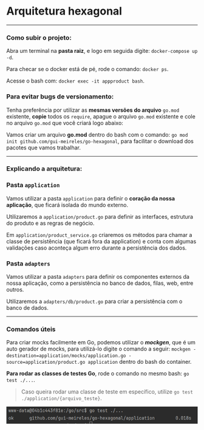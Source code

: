 # Arquitetura hexagonal

---

### Como subir o projeto:

Abra um terminal na **pasta raiz**, e logo em seguida digite: `docker-compose up -d`.

Para checar se o docker está de pé, rode o comando: `docker ps`.

Acesse o bash com: `docker exec -it appproduct bash`.

### Para evitar bugs de versionamento:

Tenha preferência por utilizar as **mesmas versões do arquivo** `go.mod` existente, **copie** todos os `require`,
apague o arquivo `go.mod` existente e cole no arquivo `go.mod` que você criará logo abaixo:

Vamos criar um arquivo **go.mod** dentro do bash com o comando: `go mod init github.com/gui-meireles/go-hexagonal`, para facilitar
o download dos pacotes que vamos trabalhar.

---

### Explicando a arquitetura:

### Pasta `application`

Vamos utilizar a pasta `application` para definir o **coração da nossa aplicação**, que ficará isolada do mundo externo.

Utilizaremos a `application/product.go` para definir as interfaces, estrutura do produto e as regras de negócio.

Em `application/product_service.go` criaremos os métodos para chamar a classe de persistência (que ficará fora da application) e conta
com algumas validações caso aconteça algum erro durante a persistência dos dados.

### Pasta `adapters`

Vamos utilizar a pasta `adapters` para definir os componentes externos da nossa aplicação, como a persistência no banco
de dados, filas, web, entre outros.

Utilizaremos a `adapters/db/product.go` para criar a persistência com o banco de dados.

---

### Comandos úteis

Para criar mocks facilmente em Go, podemos utilizar o **_mockgen_**, que é um auto gerador de mocks, para utilizá-lo
digite o comando a seguir: `mockgen -destination=application/mocks/application.go -source=application/product.go application`
dentro do bash do container.

**Para rodar as classes de testes Go**, rode o comando no mesmo bash: `go test ./...`.
> Caso queira rodar uma classe de teste em específico, utilize `go test ./application/{arquivo_teste}`.

![img.png](readme_images/img.png)